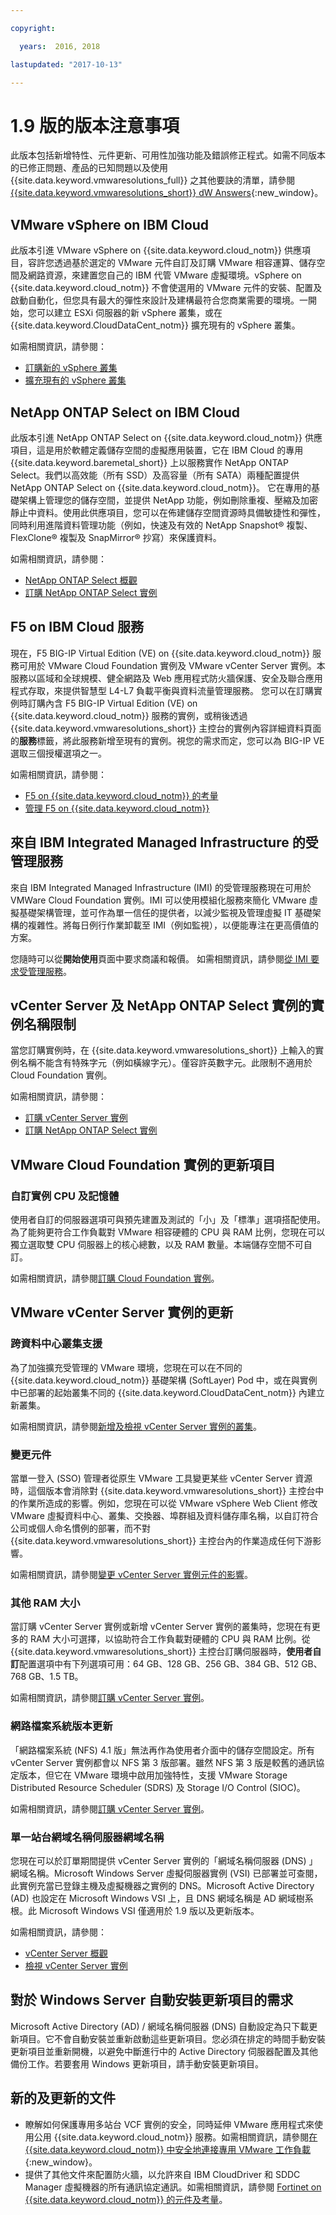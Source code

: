 ```yaml
---

copyright:

  years:  2016, 2018

lastupdated: "2017-10-13"

---
```


# 1.9 版的版本注意事項

此版本包括新增特性、元件更新、可用性加強功能及錯誤修正程式。如需不同版本的已修正問題、產品的已知問題以及使用 {{site.data.keyword.vmwaresolutions_full}} 之其他要訣的清單，請參閱 [{{site.data.keyword.vmwaresolutions_short}} dW Answers](https://developer.ibm.com/answers/topics/cloudvmw/){:new_window}。

## VMware vSphere on IBM Cloud

此版本引進 VMware vSphere on {{site.data.keyword.cloud_notm}} 供應項目，容許您透過基於選定的 VMware 元件自訂及訂購 VMware 相容運算、儲存空間及網路資源，來建置您自己的 IBM 代管 VMware 虛擬環境。vSphere on {{site.data.keyword.cloud_notm}} 不會使選用的 VMware 元件的安裝、配置及啟動自動化，但您具有最大的彈性來設計及建構最符合您商業需要的環境。一開始，您可以建立 ESXi 伺服器的新 vSphere 叢集，或在 {{site.data.keyword.CloudDataCent_notm}} 擴充現有的 vSphere 叢集。

如需相關資訊，請參閱：
* [訂購新的 vSphere 叢集](../vsphere/vs_orderinginstances.html)
* [擴充現有的 vSphere 叢集](../vsphere/vs_scalingexistingclusters.html)

## NetApp ONTAP Select on IBM Cloud

此版本引進 NetApp ONTAP Select on {{site.data.keyword.cloud_notm}} 供應項目，這是用於軟體定義儲存空間的虛擬應用裝置，它在 IBM Cloud 的專用 {{site.data.keyword.baremetal_short}} 上以服務實作 NetApp ONTAP Select。我們以高效能（所有 SSD）及高容量（所有 SATA）兩種配置提供 NetApp ONTAP Select on {{site.data.keyword.cloud_notm}}。
它在專用的基礎架構上管理您的儲存空間，並提供 NetApp 功能，例如刪除重複、壓縮及加密靜止中資料。使用此供應項目，您可以在佈建儲存空間資源時具備敏捷性和彈性，同時利用進階資料管理功能（例如，快速及有效的 NetApp Snapshot® 複製、FlexClone® 複製及 SnapMirror® 抄寫）來保護資料。

如需相關資訊，請參閱：
* [NetApp ONTAP Select 概觀](../netapp/np_netappoverview.html)
* [訂購 NetApp ONTAP Select 實例](../netapp/np_orderinginstances.html)

## F5 on IBM Cloud 服務

現在，F5 BIG-IP Virtual Edition (VE) on {{site.data.keyword.cloud_notm}} 服務可用於 VMware Cloud Foundation 實例及 VMware vCenter Server 實例。本服務以區域和全球規模、健全網路及 Web 應用程式防火牆保護、安全及聯合應用程式存取，來提供智慧型 L4-L7 負載平衡與資料流量管理服務。
您可以在訂購實例時訂購內含 F5 BIG-IP Virtual Edition (VE) on {{site.data.keyword.cloud_notm}} 服務的實例，或稍後透過 {{site.data.keyword.vmwaresolutions_short}} 主控台的實例內容詳細資料頁面的**服務**標籤，將此服務新增至現有的實例。視您的需求而定，您可以為 BIG-IP VE 選取三個授權選項之一。

如需相關資訊，請參閱：
* [F5 on {{site.data.keyword.cloud_notm}} 的考量](../services/f5_considerations.html)
* [管理 F5 on {{site.data.keyword.cloud_notm}}](../services/managing_f5.html)

## 來自 IBM Integrated Managed Infrastructure 的受管理服務

來自 IBM Integrated Managed Infrastructure (IMI) 的受管理服務現在可用於 VMWare Cloud Foundation 實例。IMI 可以使用模組化服務來簡化 VMware 虛擬基礎架構管理，並可作為單一信任的提供者，以減少監視及管理虛擬 IT 基礎架構的複雜性。將每日例行作業卸載至 IMI（例如監視），以便能專注在更高價值的方案。

您隨時可以從**開始使用**頁面中要求商議和報價。
如需相關資訊，請參閱[從 IMI 要求受管理服務](../services/managing_imi.html#requesting-managed-services-from-imi)。

## vCenter Server 及 NetApp ONTAP Select 實例的實例名稱限制

當您訂購實例時，在 {{site.data.keyword.vmwaresolutions_short}} 上輸入的實例名稱不能含有特殊字元（例如橫線字元）。僅容許英數字元。此限制不適用於 Cloud Foundation 實例。

如需相關資訊，請參閱：
* [訂購 vCenter Server 實例](../vcenter/vc_orderinginstance.html)
* [訂購 NetApp ONTAP Select 實例](../netapp/np_orderinginstances.html)

## VMware Cloud Foundation 實例的更新項目

### 自訂實例 CPU 及記憶體

使用者自訂的伺服器選項可與預先建置及測試的「小」及「標準」選項搭配使用。為了能夠更符合工作負載對 VMware 相容硬體的 CPU 與 RAM 比例，您現在可以獨立選取雙 CPU 伺服器上的核心總數，以及 RAM 數量。本端儲存空間不可自訂。

如需相關資訊，請參閱[訂購 Cloud Foundation 實例](../sddc/sd_orderinginstance.html)。

## VMware vCenter Server 實例的更新

### 跨資料中心叢集支援

為了加強擴充受管理的 VMware 環境，您現在可以在不同的 {{site.data.keyword.cloud_notm}} 基礎架構 (SoftLayer) Pod 中，或在與實例中已部署的起始叢集不同的 {{site.data.keyword.CloudDataCent_notm}} 內建立新叢集。

如需相關資訊，請參閱[新增及檢視 vCenter Server 實例的叢集](../vcenter/vc_addingviewingclusters.html)。

### 變更元件

當單一登入 (SSO) 管理者從原生 VMware 工具變更某些 vCenter Server 資源時，這個版本會消除對 {{site.data.keyword.vmwaresolutions_short}} 主控台中的作業所造成的影響。例如，您現在可以從 VMware vSphere Web Client 修改 VMware 虛擬資料中心、叢集、交換器、埠群組及資料儲存庫名稱，以自訂符合公司或個人命名慣例的部署，而不對 {{site.data.keyword.vmwaresolutions_short}} 主控台內的作業造成任何下游影響。

如需相關資訊，請參閱[變更 vCenter Server 實例元件的影響](../vcenter/vcenter_chg_impact.html)。

### 其他 RAM 大小

當訂購 vCenter Server 實例或新增 vCenter Server 實例的叢集時，您現在有更多的 RAM 大小可選擇，以協助符合工作負載對硬體的 CPU 與 RAM 比例。從 {{site.data.keyword.vmwaresolutions_short}} 主控台訂購伺服器時，**使用者自訂**配置選項中有下列選項可用：64 GB、128 GB、256 GB、384 GB、512 GB、768 GB、1.5 TB。

如需相關資訊，請參閱[訂購 vCenter Server 實例](../vcenter/vc_orderinginstance.html)。

### 網路檔案系統版本更新

「網路檔案系統 (NFS) 4.1 版」無法再作為使用者介面中的儲存空間設定。所有 vCenter Server 實例都會以 NFS 第 3 版部署。雖然 NFS 第 3 版是較舊的通訊協定版本，但它在 VMware 環境中啟用加強特性，支援 VMware Storage Distributed Resource Scheduler (SDRS) 及 Storage I/O Control (SIOC)。

如需相關資訊，請參閱[訂購 vCenter Server 實例](../vcenter/vc_orderinginstance.html)。

### 單一站台網域名稱伺服器網域名稱

您現在可以於訂單期間提供 vCenter Server 實例的「網域名稱伺服器 (DNS) 」網域名稱。Microsoft Windows Server 虛擬伺服器實例 (VSI) 已部署並可查閱，此實例充當已登錄主機及虛擬機器之實例的 DNS。Microsoft Active Directory (AD) 也設定在 Microsoft Windows VSI 上，且 DNS 網域名稱是 AD 網域樹系根。此 Microsoft Windows VSI 僅適用於 1.9 版以及更新版本。

如需相關資訊，請參閱：
* [vCenter Server 概觀](../vcenter/vc_vcenterserveroverview.html)
* [檢視 vCenter Server 實例](../vcenter/vc_viewinginstances.html)

## 對於 Windows Server 自動安裝更新項目的需求

Microsoft Active Directory (AD) / 網域名稱伺服器 (DNS) 自動設定為只下載更新項目。它不會自動安裝並重新啟動這些更新項目。您必須在排定的時間手動安裝更新項目並重新開機，以避免中斷進行中的 Active Directory 伺服器配置及其他備份工作。若要套用 Windows 更新項目，請手動安裝更新項目。

## 新的及更新的文件

* 瞭解如何保護專用多站台 VCF 實例的安全，同時延伸 VMware 應用程式來使用公用 {{site.data.keyword.cloud_notm}} 服務。如需相關資訊，請參閱[在 {{site.data.keyword.cloud_notm}} 中安全地連接專用 VMware 工作負載](https://www.ibm.com/developerworks/library/se-securely-connect-private-vmware-workloads-ibm-cloud/index.html){:new_window}。
* 提供了其他文件來配置防火牆，以允許來自 IBM CloudDriver 和 SDDC Manager 虛擬機器的所有通訊協定通訊。如需相關資訊，請參閱 [Fortinet on {{site.data.keyword.cloud_notm}} 的元件及考量](../services/fsa_considerations.html)。

